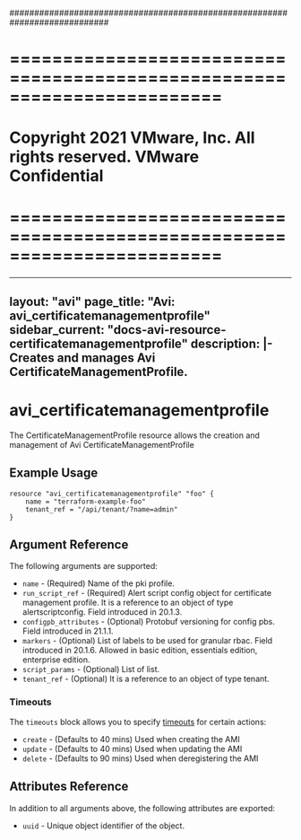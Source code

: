 ############################################################################
# ========================================================================
# Copyright 2021 VMware, Inc.  All rights reserved. VMware Confidential
# ========================================================================
###

<!--
    Copyright 2021 VMware, Inc.
    SPDX-License-Identifier: Mozilla Public License 2.0
-->
---
layout: "avi"
page_title: "Avi: avi_certificatemanagementprofile"
sidebar_current: "docs-avi-resource-certificatemanagementprofile"
description: |-
  Creates and manages Avi CertificateManagementProfile.
---

# avi_certificatemanagementprofile

The CertificateManagementProfile resource allows the creation and management of Avi CertificateManagementProfile

## Example Usage

```hcl
resource "avi_certificatemanagementprofile" "foo" {
    name = "terraform-example-foo"
    tenant_ref = "/api/tenant/?name=admin"
}
```

## Argument Reference

The following arguments are supported:

* `name` - (Required) Name of the pki profile.
* `run_script_ref` - (Required) Alert script config object for certificate management profile. It is a reference to an object of type alertscriptconfig. Field introduced in 20.1.3.
* `configpb_attributes` - (Optional) Protobuf versioning for config pbs. Field introduced in 21.1.1.
* `markers` - (Optional) List of labels to be used for granular rbac. Field introduced in 20.1.6. Allowed in basic edition, essentials edition, enterprise edition.
* `script_params` - (Optional) List of list.
* `tenant_ref` - (Optional) It is a reference to an object of type tenant.


### Timeouts

The `timeouts` block allows you to specify [timeouts](https://www.terraform.io/docs/configuration/resources.html#timeouts) for certain actions:

* `create` - (Defaults to 40 mins) Used when creating the AMI
* `update` - (Defaults to 40 mins) Used when updating the AMI
* `delete` - (Defaults to 90 mins) Used when deregistering the AMI

## Attributes Reference

In addition to all arguments above, the following attributes are exported:

* `uuid` -  Unique object identifier of the object.

